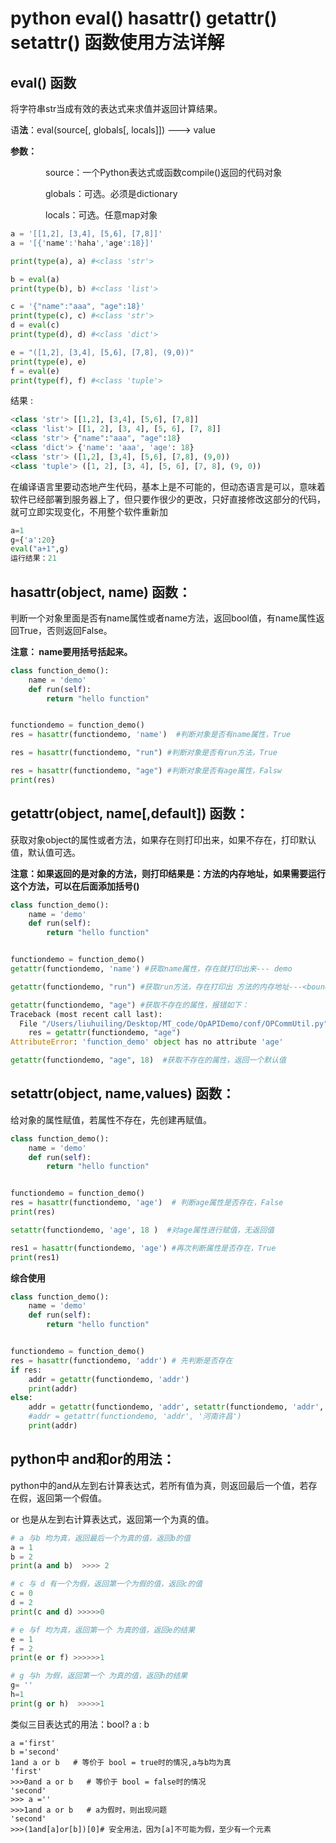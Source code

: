 # python eval() hasattr() getattr() setattr() 函数使用方法详解

## eval() 函数

将字符串str当成有效的表达式来求值并返回计算结果。

语**法**：eval(source[, globals[, locals]]) ---> value

**参数：**

　　　　source：一个Python表达式或函数compile()返回的代码对象

　　　　globals：可选。必须是dictionary

　　　　locals：可选。任意map对象

```python
a = '[[1,2], [3,4], [5,6], [7,8]]'
a = '[{'name':'haha','age':18}]'

print(type(a), a) #<class 'str'>

b = eval(a)
print(type(b), b) #<class 'list'>

c = '{"name":"aaa", "age":18}'
print(type(c), c) #<class 'str'>
d = eval(c)
print(type(d), d) #<class 'dict'>

e = "([1,2], [3,4], [5,6], [7,8], (9,0))"
print(type(e), e)
f = eval(e)
print(type(f), f) #<class 'tuple'> 
```

结果 :

```python
<class 'str'> [[1,2], [3,4], [5,6], [7,8]]
<class 'list'> [[1, 2], [3, 4], [5, 6], [7, 8]]
<class 'str'> {"name":"aaa", "age":18}
<class 'dict'> {'name': 'aaa', 'age': 18}
<class 'str'> ([1,2], [3,4], [5,6], [7,8], (9,0))
<class 'tuple'> ([1, 2], [3, 4], [5, 6], [7, 8], (9, 0))
```

在编译语言里要动态地产生代码，基本上是不可能的，但动态语言是可以，意味着软件已经部署到服务器上了，但只要作很少的更改，只好直接修改这部分的代码，就可立即实现变化，不用整个软件重新加

```python
a=1
g={'a':20}
eval("a+1",g)
运行结果：21
```

## **hasattr(object, name) 函数：**

判断一个对象里面是否有name属性或者name方法，返回bool值，有name属性返回True，否则返回False。

**注意： name要用括号括起来。**

```python
class function_demo():
    name = 'demo'
    def run(self):
        return "hello function"


functiondemo = function_demo()
res = hasattr(functiondemo, 'name')  #判断对象是否有name属性，True

res = hasattr(functiondemo, "run") #判断对象是否有run方法，True

res = hasattr(functiondemo, "age") #判断对象是否有age属性，Falsw
print(res)
```

##  **getattr(object, name[,default]) 函数：**

获取对象object的属性或者方法，如果存在则打印出来，如果不存在，打印默认值，默认值可选。

**注意：如果返回的是对象的方法，则打印结果是：方法的内存地址，如果需要运行这个方法，可以在后面添加括号()**

```python
class function_demo():
    name = 'demo'
    def run(self):
        return "hello function"


functiondemo = function_demo()
getattr(functiondemo, 'name') #获取name属性，存在就打印出来--- demo 

getattr(functiondemo, "run") #获取run方法，存在打印出 方法的内存地址---<bound method function_demo.run of <__main__.function_demo object at 0x10244f320>>

getattr(functiondemo, "age") #获取不存在的属性，报错如下：
Traceback (most recent call last):
  File "/Users/liuhuiling/Desktop/MT_code/OpAPIDemo/conf/OPCommUtil.py", line 39, in <module>
    res = getattr(functiondemo, "age")
AttributeError: 'function_demo' object has no attribute 'age'

getattr(functiondemo, "age", 18)  #获取不存在的属性，返回一个默认值
```

## **setattr(object, name,values) 函数：**

给对象的属性赋值，若属性不存在，先创建再赋值。

```python
class function_demo():
    name = 'demo'
    def run(self):
        return "hello function"


functiondemo = function_demo()
res = hasattr(functiondemo, 'age')  # 判断age属性是否存在，False
print(res)

setattr(functiondemo, 'age', 18 )  #对age属性进行赋值，无返回值

res1 = hasattr(functiondemo, 'age') #再次判断属性是否存在，True
print(res1)
```

**综合使用**

```python
class function_demo():
    name = 'demo'
    def run(self):
        return "hello function"


functiondemo = function_demo()
res = hasattr(functiondemo, 'addr') # 先判断是否存在
if res:
    addr = getattr(functiondemo, 'addr')
    print(addr)
else:
    addr = getattr(functiondemo, 'addr', setattr(functiondemo, 'addr', '北京首都'))
    #addr = getattr(functiondemo, 'addr', '河南许昌')
    print(addr)
```

## **python中 and和or的用法：**

python中的and从左到右计算表达式，若所有值为真，则返回最后一个值，若存在假，返回第一个假值。

or 也是从左到右计算表达式，返回第一个为真的值。

```python
# a 与b 均为真，返回最后一个为真的值，返回b的值
a = 1
b = 2
print(a and b)  >>>> 2

# c 与 d 有一个为假，返回第一个为假的值，返回c的值
c = 0
d = 2
print(c and d) >>>>>0

# e 与f 均为真，返回第一个 为真的值，返回e的结果
e = 1
f = 2
print(e or f) >>>>>>1

# g 与h 为假，返回第一个 为真的值，返回h的结果
g= ''
h=1
print(g or h)  >>>>>1
```


类似三目表达式的用法：bool? a : b
```shell
a ='first'
b ='second'
1and a or b   # 等价于 bool = true时的情况,a与b均为真
'first'
>>>0and a or b   # 等价于 bool = false时的情况
'second'
>>> a =''
>>>1and a or b   # a为假时，则出现问题
'second'
>>>(1and[a]or[b])[0]# 安全用法，因为[a]不可能为假，至少有一个元素
```

